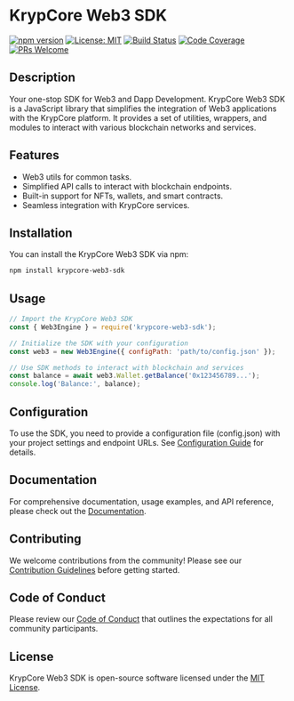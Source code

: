 # KrypCore Web3 SDK

[![npm version](https://badge.fury.io/js/krypcore-web3-sdk.svg)](https://badge.fury.io/js/krypcore-web3-sdk)
[![License: MIT](https://img.shields.io/badge/License-MIT-yellow.svg)](https://opensource.org/licenses/MIT)
[![Build Status](https://travis-ci.org/your_username/krypcore-web3-sdk.svg?branch=main)](https://travis-ci.org/your_username/krypcore-web3-sdk)
[![Code Coverage](https://codecov.io/gh/your_username/krypcore-web3-sdk/branch/main/graph/badge.svg)](https://codecov.io/gh/your_username/krypcore-web3-sdk)
[![PRs Welcome](https://img.shields.io/badge/PRs-welcome-brightgreen.svg)](https://github.com/your_username/krypcore-web3-sdk/pulls)

## Description

 Your one-stop SDK for Web3 and Dapp Development. KrypCore Web3 SDK is a JavaScript library that simplifies the integration of Web3 applications with the KrypCore platform. It provides a set of utilities, wrappers, and modules to interact with various blockchain networks and services.

## Features

- Web3 utils for common tasks.
- Simplified API calls to interact with blockchain endpoints.
- Built-in support for NFTs, wallets, and smart contracts.
- Seamless integration with KrypCore services.

## Installation

You can install the KrypCore Web3 SDK via npm:

```bash
npm install krypcore-web3-sdk
```

## Usage

```javascript
// Import the KrypCore Web3 SDK
const { Web3Engine } = require('krypcore-web3-sdk');

// Initialize the SDK with your configuration
const web3 = new Web3Engine({ configPath: 'path/to/config.json' });

// Use SDK methods to interact with blockchain and services
const balance = await web3.Wallet.getBalance('0x123456789...');
console.log('Balance:', balance);
```

## Configuration

To use the SDK, you need to provide a configuration file (config.json) with your project settings and endpoint URLs. See [Configuration Guide](docs/configuration.md) for details.

## Documentation

For comprehensive documentation, usage examples, and API reference, please check out the [Documentation](docs).

## Contributing

We welcome contributions from the community! Please see our [Contribution Guidelines](CONTRIBUTING.md) before getting started.

## Code of Conduct

Please review our [Code of Conduct](CODE_OF_CONDUCT.md) that outlines the expectations for all community participants.

## License

KrypCore Web3 SDK is open-source software licensed under the [MIT License](LICENSE).
```